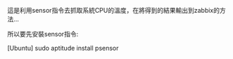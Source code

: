 這是利用sensor指令去抓取系統CPU的溫度，在將得到的結果輸出到zabbix的方法...

所以要先安裝sensor指令:

[Ubuntu]
sudo aptitude install psensor
